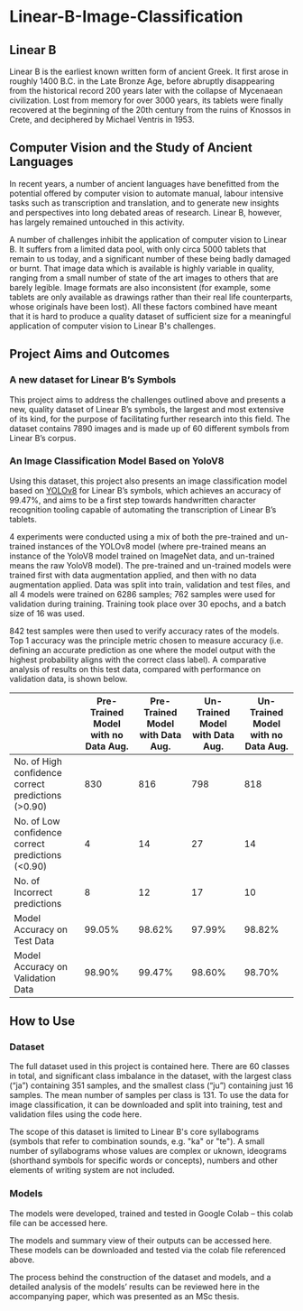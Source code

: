 # Linear-B-Image-Classification

## Linear B
Linear B is the earliest known written form of ancient Greek. It first arose in roughly 1400 B.C. in the Late Bronze Age, before abruptly disappearing from the historical record 200 years later with the collapse of Mycenaean civilization. Lost from memory for over 3000 years, its tablets were finally recovered at the beginning of the 20th century from the ruins of Knossos in Crete, and deciphered by Michael Ventris in 1953. 

## Computer Vision and the Study of Ancient Languages 
In recent years, a number of ancient languages have benefitted from the potential offered by computer vision to automate manual, labour intensive tasks such as transcription and translation, and to generate new insights and perspectives into long debated areas of research. Linear B, however, has largely remained untouched in this activity. 

A number of challenges inhibit the application of computer vision to Linear B. It suffers from a limited data pool, with only circa 5000 tablets that remain to us today, and a significant number of these being badly damaged or burnt. That image data which is available is highly variable in quality, ranging from a small number of state of the art images to others that are barely legible. Image formats are also inconsistent (for example, some tablets are only available as drawings rather than their real life counterparts, whose originals have been lost). All these factors combined have meant that it is hard to produce a quality dataset of sufficient size for a meaningful application of computer vision to Linear B's challenges.   

## Project Aims and Outcomes
### A new dataset for Linear B’s Symbols
This project aims to address the challenges outlined above and presents a new, quality dataset of Linear B’s symbols, the largest and most extensive of its kind, for the purpose of facilitating further research into this field. The dataset contains 7890 images and is made up of 60 different symbols from Linear B’s corpus.

### An Image Classification Model Based on YoloV8
Using this dataset, this project also presents an image classification model based on [YOLOv8](https://docs.ultralytics.com) for Linear B’s symbols, which achieves an accuracy of 99.47%, and aims to be a first step towards handwritten character recognition tooling capable of automating the transcription of Linear B’s tablets.

4 experiments were conducted using a mix of both the pre-trained and un-trained instances of the YOLOv8 model (where pre-trained means an instance of the YoloV8 model trained on ImageNet data, and un-trained means the raw YoloV8 model). The pre-trained and un-trained models were trained first with data augmentation applied, and then with no data augmentation applied. Data was split into train, validation and test files, and all 4 models were trained on 6286 samples; 762 samples were used for validation during training. Training took place over 30 epochs, and a batch size of 16 was used. 

842 test samples were then used to verify accuracy rates of the models. Top 1 accuracy was the principle metric chosen to measure accuracy (i.e. defining an accurate prediction as one where the model output with the highest probability aligns with the correct class label). A comparative analysis of results on this test data, compared with performance on validation data, is shown below. 

|               | Pre-Trained Model with no Data Aug. | Pre-Trained Model with Data Aug.  | Un-Trained Model with Data Aug. | Un-Trained Model with no Data Aug. |
| ------------- | ------------- | ------------- | ------------- | ------------- |
| No. of High confidence correct predictions (>0.90) | 830 | 816  | 798  | 818  | 
| No. of Low confidence correct predictions (<0.90)  | 4  | 14  | 27  | 14  | 
| No. of Incorrect predictions   | 8 | 12  | 17  | 10 | 
| Model Accuracy on Test Data   | 99.05%  | 98.62% | 97.99%  | 98.82% | 
| Model Accuracy on Validation Data   | 98.90%  | 99.47%  | 98.60%  | 98.70%  | 

## How to Use
### Dataset
The full dataset used in this project is contained here. There are 60 classes in total, and significant class imbalance in the dataset, with the largest class (“ja”) containing 351 samples, and the smallest class (“ju”) containing just 16 samples. The mean number of samples per class is 131. To use the data for image classification, it can be downloaded and split into training, test and validation files using the code here. 

The scope of this dataset is limited to Linear B's core syllabograms (symbols that refer to combination sounds, e.g. "ka" or "te"). A small number of syllabograms whose values are complex or uknown, ideograms (shorthand symbols for specific words or concepts), numbers and other elements of writing system are not included. 

### Models
The models were developed, trained and tested in Google Colab – this colab file can be accessed here. 

The models and summary view of their outputs can be accessed here. These models can be downloaded and tested via the colab file referenced above. 

The process behind the construction of the dataset and models, and a detailed analysis of the models’ results can be reviewed here in the accompanying paper, which was presented as an MSc thesis. 
